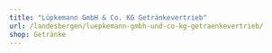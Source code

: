 ```yaml
---
title: "Lüpkemann GmbH & Co. KG Getränkevertrieb"
url: /landesbergen/luepkemann-gmbh-und-co-kg-getraenkevertrieb/
shop: Getränke
---
```

